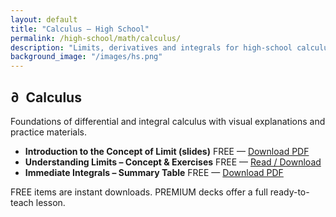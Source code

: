 ```yaml
---
layout: default
title: "Calculus – High School"
permalink: /high-school/math/calculus/
description: "Limits, derivatives and integrals for high-school calculus — free notes, exercises and optional premium slide decks."
background_image: "/images/hs.png"
---
```


<div class="content-box">
  <h2>∂ Calculus</h2>
  <p>Foundations of differential and integral calculus with visual explanations and practice materials.</p>
</div>

<ul class="resource-list">

  <li>
    <strong>Introduction to the Concept of Limit (slides)</strong>
    <span class="badge free">FREE</span>
    — <a href="/high-school/math/calculus/intro-limits/">Download PDF</a>
  </li>

  <li>
    <strong>Understanding Limits – Concept &amp; Exercises</strong>
    <span class="badge free">FREE</span>
    — <a href="/high-school/math/calculus/understanding-limits/">Read / Download</a>
  </li>

  <li>
    <strong>Immediate Integrals – Summary Table</strong>
    <span class="badge free">FREE</span>
    — <a href="/high-school/math/calculus/immediate-integrals-table.pdf" target="_blank">Download PDF</a>
  </li>

  <!-- futura risorsa premium -->
  <!--
  <li>
    <strong>Derivatives – Complete Slide Deck</strong>
    <span class="badge premium">PREMIUM</span>
    — <a href="https://gumroad.com/derivatives-pack" target="_blank">Buy on Gumroad</a>
  </li>
  -->

</ul>

<div class="content-box">
  <p>
    <span class="badge free">FREE</span> items are instant downloads.
    <span class="badge premium">PREMIUM</span> decks offer a full ready-to-teach lesson.
  </p>
</div>
